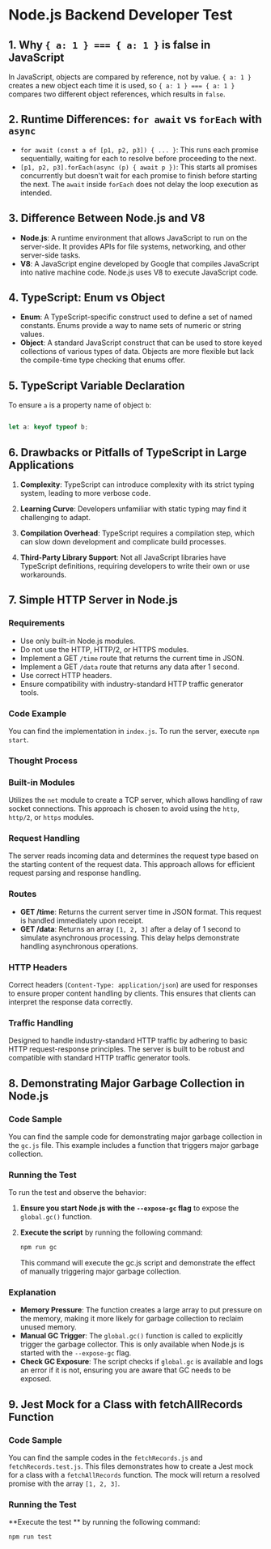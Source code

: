 # Node.js Backend Developer Test

## 1. Why `{ a: 1 } === { a: 1 }` is false in JavaScript
In JavaScript, objects are compared by reference, not by value. `{ a: 1 }` creates a new object each time it is used, so `{ a: 1 } === { a: 1 }` compares two different object references, which results in `false`.

## 2. Runtime Differences: `for await` vs `forEach` with `async`
- `for await (const a of [p1, p2, p3]) { ... }`: This runs each promise sequentially, waiting for each to resolve before proceeding to the next.
- `[p1, p2, p3].forEach(async (p) { await p })`: This starts all promises concurrently but doesn't wait for each promise to finish before starting the next. The `await` inside `forEach` does not delay the loop execution as intended.

## 3. Difference Between Node.js and V8
- **Node.js**: A runtime environment that allows JavaScript to run on the server-side. It provides APIs for file systems, networking, and other server-side tasks.
- **V8**: A JavaScript engine developed by Google that compiles JavaScript into native machine code. Node.js uses V8 to execute JavaScript code.

## 4. TypeScript: Enum vs Object
- **Enum**: A TypeScript-specific construct used to define a set of named constants. Enums provide a way to name sets of numeric or string values.
- **Object**: A standard JavaScript construct that can be used to store keyed collections of various types of data. Objects are more flexible but lack the compile-time type checking that enums offer.

## 5. TypeScript Variable Declaration
To ensure `a` is a property name of object `b`:
```typescript

let a: keyof typeof b;
```

## 6. Drawbacks or Pitfalls of TypeScript in Large Applications

1. **Complexity**: TypeScript can introduce complexity with its strict typing system, leading to more verbose code.

2. **Learning Curve**: Developers unfamiliar with static typing may find it challenging to adapt.

3. **Compilation Overhead**: TypeScript requires a compilation step, which can slow down development and complicate build processes.

4. **Third-Party Library Support**: Not all JavaScript libraries have TypeScript definitions, requiring developers to write their own or use workarounds.


## 7. Simple HTTP Server in Node.js

### Requirements
- Use only built-in Node.js modules.
- Do not use the HTTP, HTTP/2, or HTTPS modules.
- Implement a GET `/time` route that returns the current time in JSON.
- Implement a GET `/data` route that returns any data after 1 second.
- Use correct HTTP headers.
- Ensure compatibility with industry-standard HTTP traffic generator tools.


### Code Example

You can find the implementation in `index.js`. To run the server, execute `npm start`.

### Thought Process

### Built-in Modules
Utilizes the `net` module to create a TCP server, which allows handling of raw socket connections. This approach is chosen to avoid using the `http`, `http/2`, or `https` modules.

### Request Handling
The server reads incoming data and determines the request type based on the starting content of the request data. This approach allows for efficient request parsing and response handling.

### Routes
- **GET /time**: Returns the current server time in JSON format. This request is handled immediately upon receipt.
- **GET /data**: Returns an array `[1, 2, 3]` after a delay of 1 second to simulate asynchronous processing. This delay helps demonstrate handling asynchronous operations.

### HTTP Headers
Correct headers (`Content-Type: application/json`) are used for responses to ensure proper content handling by clients. This ensures that clients can interpret the response data correctly.

### Traffic Handling
Designed to handle industry-standard HTTP traffic by adhering to basic HTTP request-response principles. The server is built to be robust and compatible with standard HTTP traffic generator tools.


## 8. Demonstrating Major Garbage Collection in Node.js

### Code Sample

You can find the sample code for demonstrating major garbage collection in the `gc.js` file. This example includes a function that triggers major garbage collection.

### Running the Test

To run the test and observe the behavior:

1. **Ensure you start Node.js with the `--expose-gc` flag** to expose the `global.gc()` function.

2. **Execute the script** by running the following command:

   ```bash
   npm run gc
   ```
    This command will execute the gc.js script and demonstrate the effect of manually triggering major garbage        collection.

### Explanation

- **Memory Pressure**: The function creates a large array to put pressure on the memory, making it more likely for garbage collection to reclaim unused memory.
- **Manual GC Trigger**: The `global.gc()` function is called to explicitly trigger the garbage collector. This is only available when Node.js is started with the `--expose-gc` flag.
- **Check GC Exposure**: The script checks if `global.gc` is available and logs an error if it is not, ensuring you are aware that GC needs to be exposed.

## 9. Jest Mock for a Class with fetchAllRecords Function

### Code Sample

You can find the sample codes in the `fetchRecords.js` and `fetchRecords.test.js`. This files demonstrates how to create a Jest mock for a class with a `fetchAllRecords` function. The mock will return a resolved promise with the array `[1, 2, 3]`.

### Running the Test

**Execute the test  ** by running the following command:

   ```bash
   npm run test
   ```
   
